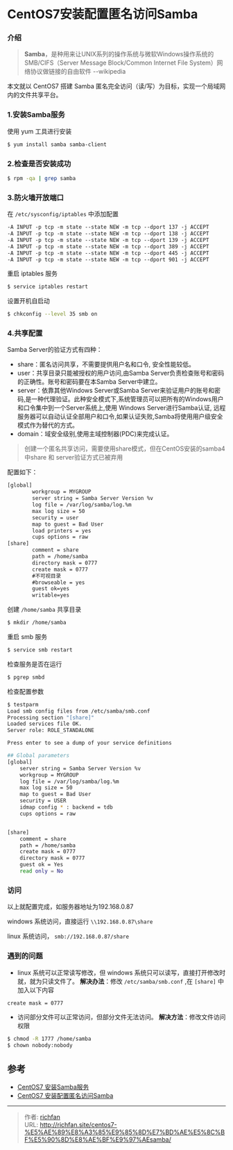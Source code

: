 # CentOS7安装配置匿名访问Samba


### 介绍
>**Samba**，是种用来让UNIX系列的操作系统与微软Windows操作系统的SMB/CIFS（Server Message Block/Common Internet File System）网络协议做链接的自由软件   --wikipedia

本文就以 CentOS7 搭建 Samba 匿名完全访问（读/写）为目标，实现一个局域网内的文件共享平台。

<!--more-->

### 1.安装Samba服务
使用 yum 工具进行安装
```bash
$ yum install samba samba-client
```

### 2.检查是否安装成功
```bash
$ rpm -qa | grep samba
```

### 3.防火墙开放端口
在 `/etc/sysconfig/iptables` 中添加配置
```xml
-A INPUT -p tcp -m state --state NEW -m tcp --dport 137 -j ACCEPT
-A INPUT -p tcp -m state --state NEW -m tcp --dport 138 -j ACCEPT
-A INPUT -p tcp -m state --state NEW -m tcp --dport 139 -j ACCEPT
-A INPUT -p tcp -m state --state NEW -m tcp --dport 389 -j ACCEPT
-A INPUT -p tcp -m state --state NEW -m tcp --dport 445 -j ACCEPT
-A INPUT -p tcp -m state --state NEW -m tcp --dport 901 -j ACCEPT
```
重启 iptables 服务
```bash
$ service iptables restart
```
设置开机自启动
```bash
$ chkconfig --level 35 smb on
```

### 4.共享配置
Samba Server的验证方式有四种：
* share：匿名访问共享，不需要提供用户名和口令, 安全性能较低。
* user：共享目录只能被授权的用户访问,由Samba Server负责检查账号和密码的正确性。账号和密码要在本Samba Server中建立。
* server：依靠其他Windows Server或Samba Server来验证用户的账号和密码,是一种代理验证。此种安全模式下,系统管理员可以把所有的Windows用户和口令集中到一个Server系统上,使用 Windows Server进行Samba认证, 远程服务器可以自动认证全部用户和口令,如果认证失败,Samba将使用用户级安全模式作为替代的方式。
* domain：域安全级别,使用主域控制器(PDC)来完成认证。

>创建一个匿名共享访问，需要使用share模式，但在CentOS安装的samba4中share 和 server验证方式已被弃用

配置如下：
```xml
[global]
        workgroup = MYGROUP
        server string = Samba Server Version %v
        log file = /var/log/samba/log.%m
        max log size = 50
        security = user
        map to guest = Bad User
        load printers = yes
        cups options = raw
[share]
        comment = share
        path = /home/samba
      	directory mask = 0777
      	create mask = 0777
      	#不可视目录
        #browseable = yes
        guest ok=yes
        writable=yes
```

创建 `/home/samba` 共享目录
```bash
$ mkdir /home/samba
```

重启 smb 服务
```bash
$ service smb restart
```

检查服务是否在运行
```bash
$ pgrep smbd
```


检查配置参数
```bash
$ testparm
Load smb config files from /etc/samba/smb.conf
Processing section "[share]"
Loaded services file OK.
Server role: ROLE_STANDALONE

Press enter to see a dump of your service definitions

## Global parameters
[global]
	server string = Samba Server Version %v
	workgroup = MYGROUP
	log file = /var/log/samba/log.%m
	max log size = 50
	map to guest = Bad User
	security = USER
	idmap config * : backend = tdb
	cups options = raw


[share]
	comment = share
	path = /home/samba
	create mask = 0777
	directory mask = 0777
	guest ok = Yes
	read only = No
```

### 访问
以上就配置完成，如服务器地址为192.168.0.87

windows 系统访问，直接运行 `\\192.168.0.87\share`

linux 系统访问， `smb://192.168.0.87/share`

### 遇到的问题
* linux 系统可以正常读写修改，但 windows 系统只可以读写，直接打开修改时就，就为只读文件了。
**解决办法**：修改 `/etc/samba/smb.conf` ,在 `[share]` 中加入以下内容
```xml
create mask = 0777
```
* 访问部分文件可以正常访问，但部分文件无法访问。
**解决方法**：修改文件访问权限
```bash
$ chmod -R 1777 /home/samba
$ chown nobody:nobody
```

## 参考
* [CentOS7 安装Samba服务](http://www.cnblogs.com/lion382/p/4078931.html)
* [CentOS7 安装配置匿名访问Samba](http://blog.leanote.com/post/dapingxia@163.com/CentOS7-%E5%AE%89%E8%A3%85%E9%85%8D%E7%BD%AE%E5%8C%BF%E5%90%8D%E8%AE%BF%E9%97%AESamba)


---

> 作者: [richfan](https://richfan.site/)  
> URL: http://richfan.site/centos7-%E5%AE%89%E8%A3%85%E9%85%8D%E7%BD%AE%E5%8C%BF%E5%90%8D%E8%AE%BF%E9%97%AEsamba/  

